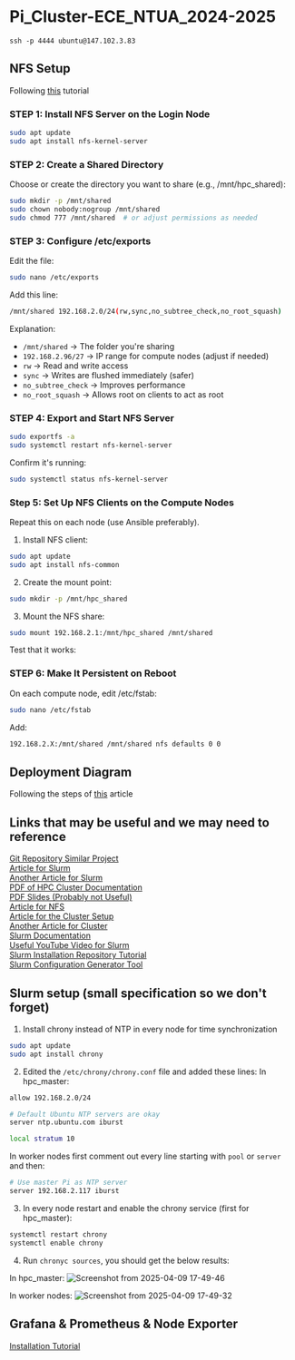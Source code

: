 # Pi_Cluster-ECE_NTUA_2024-2025

```ssh -p 4444 ubuntu@147.102.3.83```

## NFS Setup
Following [this](https://www.digitalocean.com/community/tutorials/how-to-set-up-an-nfs-mount-on-ubuntu-20-04) tutorial
###  STEP 1: Install NFS Server on the Login Node
```bash
sudo apt update
sudo apt install nfs-kernel-server
```
### STEP 2: Create a Shared Directory
Choose or create the directory you want to share (e.g., /mnt/hpc_shared):

```bash
sudo mkdir -p /mnt/shared
sudo chown nobody:nogroup /mnt/shared
sudo chmod 777 /mnt/shared  # or adjust permissions as needed
```

### STEP 3: Configure /etc/exports
Edit the file:
```bash
sudo nano /etc/exports
```
Add this line:
```bash
/mnt/shared 192.168.2.0/24(rw,sync,no_subtree_check,no_root_squash)
```
Explanation:

- `/mnt/shared` → The folder you're sharing
- `192.168.2.96/27` → IP range for compute nodes (adjust if needed)
- `rw` → Read and write access
- `sync` → Writes are flushed immediately (safer)
- `no_subtree_check` → Improves performance
- `no_root_squash` → Allows root on clients to act as root

### STEP 4: Export and Start NFS Server
```bash
sudo exportfs -a
sudo systemctl restart nfs-kernel-server
```
Confirm it's running:
```bash
sudo systemctl status nfs-kernel-server
```
### Step 5: Set Up NFS Clients on the Compute Nodes
Repeat this on each node (use Ansible preferably).

1. Install NFS client:
```bash
sudo apt update
sudo apt install nfs-common
```
2. Create the mount point:
```bash
sudo mkdir -p /mnt/hpc_shared
```
3. Mount the NFS share:
```bash
sudo mount 192.168.2.1:/mnt/hpc_shared /mnt/shared
```
Test that it works:

### STEP 6: Make It Persistent on Reboot 
On each compute node, edit /etc/fstab:
```bash
sudo nano /etc/fstab
```
Add:
```bash
192.168.2.X:/mnt/shared /mnt/shared nfs defaults 0 0
```

## Deployment Diagram 
Following the steps of [this](https://www.geeksforgeeks.org/deployment-diagram-unified-modeling-languageuml/) article

## Links that may be useful and we may need to reference
[Git Repository Similar Project](https://github.com/projectRaspberry/wipi) <br>
[Article for Slurm](https://www.howtoraspberry.com/2022/03/how-to-build-an-hpc-high-performance-cluster-with-raspberry-pi-computers/) <br>
[Another Article for Slurm ](https://medium.com/@hghcomphys/building-slurm-hpc-cluster-with-raspberry-pis-step-by-step-guide-ae84a58692d5)<br>
[PDF of HPC Cluster Documentation](https://wr.informatik.uni-hamburg.de/_media/teaching/sommersemester_2021/ps-21_rasperry-pi-cluster.pdf) <br>
[PDF Slides (Probably not Useful)](https://archive.fosdem.org/2020/schedule/event/rpi_cluster/attachments/slides/3635/export/events/attachments/rpi_cluster/slides/3635/Introducing_HPC_with_a_Raspberry_Pi_Cluster.pdf) <br> 
[Article for NFS](https://www.howtoraspberry.com/2020/10/how-to-make-network-shared-storage-with-a-raspberry/) <br>
[Article for the Cluster Setup](https://jackyko1991.github.io/journal/Cluster-Setup-2.html) <br>
[Another Article for Cluster](https://glmdev.medium.com/building-a-raspberry-pi-cluster-784f0df9afbd) <br>
[Slurm Documentation](https://slurm.schedmd.com/documentation.html) <br>
[Useful YouTube Video for Slurm](https://www.youtube.com/watch?v=YZbRnrfECfo) <br>
[Slurm Installation Repository Tutorial](https://github.com/ReverseSage/Slurm-ubuntu-20.04.1) <br>
[Slurm Configuration Generator Tool](https://slurm.schedmd.com/configurator.html) <br>


## Slurm setup (small specification so we don't forget)
1. Install chrony instead of NTP in every node for time synchronization
```bash
sudo apt update
sudo apt install chrony
```
2. Edited the `/etc/chrony/chrony.conf` file and added these lines:
In hpc_master:
```bash
allow 192.168.2.0/24

# Default Ubuntu NTP servers are okay
server ntp.ubuntu.com iburst

local stratum 10
```
In worker nodes first comment out every line starting with `pool` or `server` and then:
```bash
# Use master Pi as NTP server
server 192.168.2.117 iburst
```
3. In every node restart and enable the chrony service (first for hpc_master):
```bash
systemctl restart chrony
systemctl enable chrony
```
4. Run `chronyc sources`, you should get the below results:

In hpc_master:
![Screenshot from 2025-04-09 17-49-46](https://github.com/user-attachments/assets/8fbb0299-b3a3-4e4c-9dc1-1bf6f809df82)

In worker nodes:
![Screenshot from 2025-04-09 17-49-32](https://github.com/user-attachments/assets/7d3ce405-c260-4d62-b129-59c6d04ecf9f)

## Grafana & Prometheus & Node Exporter
[Installation Tutorial](https://tecadmin.net/how-to-setup-prometheus-and-grafana-on-ubuntu/)



